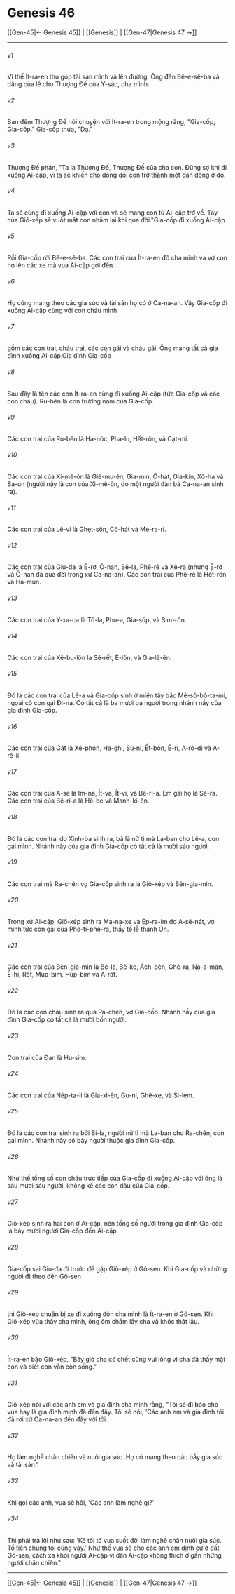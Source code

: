 # Genesis 46

[[Gen-45|← Genesis 45]] | [[Genesis]] | [[Gen-47|Genesis 47 →]]
***



###### v1 
Vì thế Ít-ra-en thu góp tài sản mình và lên đường. Ông đến Bê-e-sê-ba và dâng của lễ cho Thượng Đế của Y-sác, cha mình. 

###### v2 
Ban đêm Thượng Đế nói chuyện với Ít-ra-en trong mộng rằng, "Gia-cốp, Gia-cốp." Gia-cốp thưa, "Dạ." 

###### v3 
Thượng Đế phán, "Ta là Thượng Đế, Thượng Đế của cha con. Đừng sợ khi đi xuống Ai-cập, vì ta sẽ khiến cho dòng dõi con trở thành một dân đông ở đó. 

###### v4 
Ta sẽ cùng đi xuống Ai-cập với con và sẽ mang con từ Ai-cập trở về. Tay của Giô-xép sẽ vuốt mắt con nhắm lại khi qua đời."Gia-cốp đi xuống Ai-cập 

###### v5 
Rồi Gia-cốp rời Bê-e-sê-ba. Các con trai của Ít-ra-en đỡ cha mình và vợ con họ lên các xe mà vua Ai-cập gởi đến. 

###### v6 
Họ cũng mang theo các gia súc và tài sản họ có ở Ca-na-an. Vậy Gia-cốp đi xuống Ai-cập cùng với con cháu mình 

###### v7 
gồm các con trai, cháu trai, các con gái và cháu gái. Ông mang tất cả gia đình xuống Ai-cập.Gia đình Gia-cốp 

###### v8 
Sau đây là tên các con Ít-ra-en cùng đi xuống Ai-cập (tức Gia-cốp và các con cháu). Ru-bên là con trưởng nam của Gia-cốp. 

###### v9 
Các con trai của Ru-bên là Ha-nóc, Pha-lu, Hết-rôn, và Cạt-mi. 

###### v10 
Các con trai của Xi-mê-ôn là Giê-mu-ên, Gia-min, Ô-hát, Gia-kin, Xô-ha và Sa-un (người nầy là con của Xi-mê-ôn, do một người đàn bà Ca-na-an sinh ra). 

###### v11 
Các con trai của Lê-vi là Ghẹt-sôn, Cô-hát và Me-ra-ri. 

###### v12 
Các con trai của Giu-đa là Ê-rơ, Ô-nan, Sê-la, Phê-rê và Xê-ra (nhưng Ê-rơ và Ô-nan đã qua đời trong xứ Ca-na-an). Các con trai của Phê-rê là Hết-rôn và Ha-mun. 

###### v13 
Các con trai của Y-xa-ca là Tô-la, Phu-a, Gia-súp, và Sim-rôn. 

###### v14 
Các con trai của Xê-bu-lôn là Sê-rết, Ê-lôn, và Gia-lê-ên. 

###### v15 
Đó là các con trai của Lê-a và Gia-cốp sinh ở miền tây bắc Mê-sô-bô-ta-mi, ngoài cô con gái Đi-na. Có tất cả là ba mươi ba người trong nhánh nầy của gia đình Gia-cốp. 

###### v16 
Các con trai của Gát là Xê-phôn, Ha-ghi, Su-ni, Ết-bôn, Ê-ri, A-rô-đi và A-rê-li. 

###### v17 
Các con trai của A-se là Im-na, Ít-va, Ít-vi, và Bê-ri-a. Em gái họ là Sê-ra. Các con trai của Bê-ri-a là Hê-be và Manh-ki-ên. 

###### v18 
Đó là các con trai do Xinh-ba sinh ra, bà là nữ tì mà La-ban cho Lê-a, con gái mình. Nhánh nầy của gia đình Gia-cốp có tất cả là mười sáu người. 

###### v19 
Các con trai mà Ra-chên vợ Gia-cốp sinh ra là Giô-xép và Bên-gia-min. 

###### v20 
Trong xứ Ai-cập, Giô-xép sinh ra Ma-na-xe và Ép-ra-im do A-sê-nát, vợ mình tức con gái của Phô-ti-phê-ra, thầy tế lễ thành On. 

###### v21 
Các con trai của Bên-gia-min là Bê-la, Bê-ke, Ách-bên, Ghê-ra, Na-a-man, Ê-hi, Rốt, Múp-bim, Húp-bim và A-rát. 

###### v22 
Đó là các con cháu sinh ra qua Ra-chên, vợ Gia-cốp. Nhánh nầy của gia đình Gia-cốp có tất cả là mười bốn người. 

###### v23 
Con trai của Đan là Hu-sim. 

###### v24 
Các con trai của Nép-ta-li là Gia-xi-ên, Gu-ni, Ghê-xe, và Si-lem. 

###### v25 
Đó là các con trai sinh ra bởi Bi-la, người nữ tì mà La-ban cho Ra-chên, con gái mình. Nhánh nầy có bảy người thuộc gia đình Gia-cốp. 

###### v26 
Như thế tổng số con cháu trực tiếp của Gia-cốp đi xuống Ai-cập với ông là sáu mươi sáu người, không kể các con dâu của Gia-cốp. 

###### v27 
Giô-xép sinh ra hai con ở Ai-cập, nên tổng số người trong gia đình Gia-cốp là bảy mươi người.Gia-cốp đến Ai-cập 

###### v28 
Gia-cốp sai Giu-đa đi trước để gặp Giô-xép ở Gô-sen. Khi Gia-cốp và những người đi theo đến Gô-sen 

###### v29 
thì Giô-xép chuẩn bị xe đi xuống đón cha mình là Ít-ra-en ở Gô-sen. Khi Giô-xép vừa thấy cha mình, ông ôm chầm lấy cha và khóc thật lâu. 

###### v30 
Ít-ra-en bảo Giô-xép, "Bây giờ cha có chết cũng vui lòng vì cha đã thấy mặt con và biết con vẫn còn sống." 

###### v31 
Giô-xép nói với các anh em và gia đình cha mình rằng, "Tôi sẽ đi báo cho vua hay là gia đình mình đã đến đây. Tôi sẽ nói, 'Các anh em và gia đình tôi đã rời xứ Ca-na-an đến đây với tôi. 

###### v32 
Họ làm nghề chăn chiên và nuôi gia súc. Họ có mang theo các bầy gia súc và tài sản.' 

###### v33 
Khi gọi các anh, vua sẽ hỏi, 'Các anh làm nghề gì?' 

###### v34 
Thì phải trả lời như sau: 'Kẻ tôi tớ vua suốt đời làm nghề chăn nuôi gia súc. Tổ tiên chúng tôi cũng vậy.' Như thế vua sẽ cho các anh em định cư ở đất Gô-sen, cách xa khỏi người Ai-cập vì dân Ai-cập không thích ở gần những người chăn chiên."

***
[[Gen-45|← Genesis 45]] | [[Genesis]] | [[Gen-47|Genesis 47 →]]
